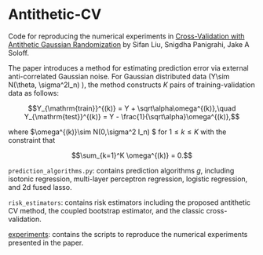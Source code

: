 # Antithetic-CV

Code for reproducing the numerical experiments in
[Cross-Validation with Antithetic Gaussian Randomization](https://arxiv.org/abs/2412.14423) by Sifan Liu, Snigdha Panigrahi, Jake A Soloff.

The paper introduces a method for estimating prediction error via external anti-correlated Gaussian noise. 
For Gaussian distributed data \(Y\sim N(\theta, \sigma^2I_n) \), the method constructs $K$ pairs of training-validation data as follows:
```math
Y_{\mathrm{train}}^{(k)} = Y + \sqrt\alpha\omega^{(k)},\quad Y_{\mathrm{test}}^{(k)} = Y - \frac{1}{\sqrt\alpha}\omega^{(k)},
```
where $\omega^{(k)}\sim N(0,\sigma^2 I_n) $ for $1\leq k\leq K$ with the constraint that
```math
\sum_{k=1}^K \omega^{(k)} = 0.
```

`prediction_algorithms.py`: contains prediction algorithms $g$, including isotonic regression, multi-layer perceptron regression, logistic regression, and 2d fused lasso. 

`risk_estimators`: contains risk estimators including the proposed antithetic CV method, the coupled bootstrap estimator, and the classic cross-validation. 

[experiments](experiments/): contains the scripts to reproduce the numerical experiments presented in the paper.



